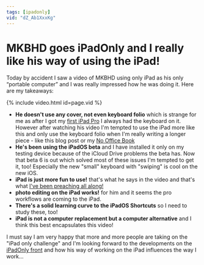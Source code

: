 ```yaml
---
tags: [ipadonly]
vid: "dZ_Ab1XxxKg"
---
```


# MKBHD goes iPadOnly and I really like his way of using the iPad!

Today by accident I saw a video of MKBHD using only iPad as his only “portable computer” and I was really impressed how he was doing it. Here are my takeaways:

{% include video.html id=page.vid %}

<!--More-->

* **He doesn't use any cover, not even keyboard folio** which is strange for me as after I got my [first iPad Pro](https://sliwinski.com/babyipad) I always had the keyboard on it. However after watching his video I'm tempted to use the iPad more like this and only use the keyboard folio when I'm really writing a longer piece - like this blog post or my [No Office Book](https://NoOffice.org)
* **He's been using the iPadOS beta** and I have installed it only on my testing device because of the iCloud Drive problems the beta has. Now that beta 6 is out which solved most of these issues I'm tempted to get it, too! Especially the new "small" keyboard with "swiping" is cool on the new iOS. 
* **iPad is just more fun to use!** that's what he says in the video and that's what [I've been preaching all along!](https://sliwinski.com/whichipad)
* **photo editing on the iPad works!** for him and it seems the pro workflows are coming to the iPad.
* **There's a solid learning curve to the iPadOS Shortcuts** so I need to study these, too!
* **iPad is not a computer replacement but a computer alternative** and I think this best encapsulates this video!

I must say I am very happy that more and more people are taking on the "iPad only challenge" and I'm looking forward to the developments on the [iPadOnly front](https://iPadOnly.com) and how his way of working on the iPad influences the way I work...

[n]: https://nozbe.com/?a=mike
[p]: https://thepodcast.fm/